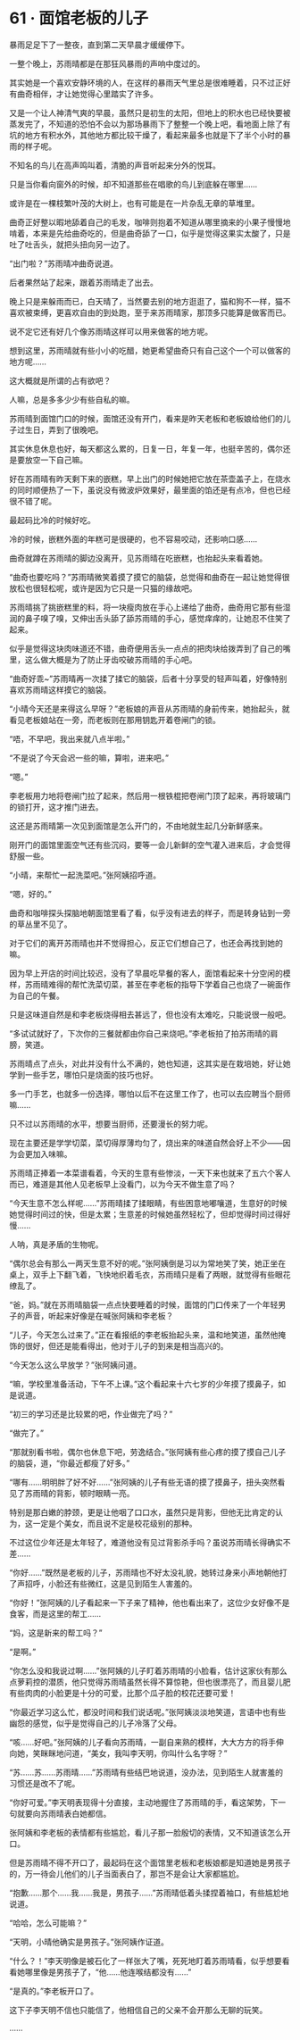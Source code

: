 # 61 · 面馆老板的儿子

暴雨足足下了一整夜，直到第二天早晨才缓缓停下。

一整个晚上，苏雨晴都是在那狂风暴雨的声响中度过的。

其实她是一个喜欢安静环境的人，在这样的暴雨天气里总是很难睡着，只不过正好有曲奇相伴，才让她觉得心里踏实了许多。

又是一个让人神清气爽的早晨，虽然只是初生的太阳，但地上的积水也已经快要被蒸发完了，不知道的恐怕不会以为那场暴雨下了整整一个晚上吧，看地面上除了有坑的地方有积水外，其他地方都比较干燥了，看起来最多也就是下了半个小时的暴雨的样子呢。

不知名的鸟儿在高声鸣叫着，清脆的声音听起来分外的悦耳。

只是当你看向窗外的时候，却不知道那些在唱歌的鸟儿到底躲在哪里……

或许是在一棵枝繁叶茂的大树上，也有可能是在一片杂乱无章的草堆里。

曲奇正好整以暇地舔着自己的毛发，咖啡则抱着不知道从哪里摘来的小果子慢慢地啃着，本来是先给曲奇吃的，但是曲奇舔了一口，似乎是觉得这果实太酸了，只是吐了吐舌头，就把头扭向另一边了。

“出门啦？”苏雨晴冲曲奇说道。

后者果然站了起来，跟着苏雨晴走了出去。

晚上只是来躲雨而已，白天晴了，当然要去别的地方逛逛了，猫和狗不一样，猫不喜欢被束缚，更喜欢自由的到处跑，至于来苏雨晴家，那顶多只能算是做客而已。

说不定它还有好几个像苏雨晴这样可以用来做客的地方呢。

想到这里，苏雨晴就有些小小的吃醋，她更希望曲奇只有自己这个一个可以做客的地方呢……

这大概就是所谓的占有欲吧？

人嘛，总是多多少少有些自私的嘛。

苏雨晴到面馆门口的时候，面馆还没有开门，看来是昨天老板和老板娘给他们的儿子过生日，弄到了很晚吧。

其实休息休息也好，每天都这么累的，日复一日，年复一年，也挺辛苦的，偶尔还是要放空一下自己嘛。

好在苏雨晴有昨天剩下来的嵌糕，早上出门的时候她把它放在茶壶盖子上，在烧水的同时顺便热了一下，虽说没有微波炉效果好，最里面的馅还是有点冷，但也已经很不错了呢。

最起码比冷的时候好吃。

冷的时候，嵌糕外面的年糕可是很硬的，也不容易咬动，还影响口感……

曲奇就蹲在苏雨晴的脚边没离开，见苏雨晴在吃嵌糕，也抬起头来看着她。

“曲奇也要吃吗？”苏雨晴微笑着摸了摸它的脑袋，总觉得和曲奇在一起让她觉得很放松也很轻松呢，或许是因为它只是一只猫的缘故吧。

苏雨晴挑了挑嵌糕里的料，将一块瘦肉放在手心上递给了曲奇，曲奇用它那有些湿润的鼻子嗅了嗅，又伸出舌头舔了舔苏雨晴的手心，感觉痒痒的，让她忍不住笑了起来。

似乎是觉得这块肉味道还不错，曲奇便用舌头一点点的把肉块给拨弄到了自己的嘴里，这么做大概是为了防止牙齿咬破苏雨晴的手心吧。

“曲奇好乖\~”苏雨晴再一次揉了揉它的脑袋，后者十分享受的轻声叫着，好像特别喜欢苏雨晴这样摸它的脑袋。

“小晴今天还是来得这么早呀？”老板娘的声音从苏雨晴的身前传来，她抬起头，就看见老板娘站在一旁，而老板则在那用钥匙开着卷闸门的锁。

“唔，不早吧，我出来就八点半啦。”

“不是说了今天会迟一些的嘛，算啦，进来吧。”

“嗯。”

李老板用力地将卷闸门拉了起来，然后用一根铁棍把卷闸门顶了起来，再将玻璃门的锁打开，这才推门进去。

这还是苏雨晴第一次见到面馆是怎么开门的，不由地就生起几分新鲜感来。

刚开门的面馆里面空气还有些沉闷，要等一会儿新鲜的空气灌入进来后，才会觉得舒服一些。

“小晴，来帮忙一起洗菜吧。”张阿姨招呼道。

“嗯，好的。”

曲奇和咖啡探头探脑地朝面馆里看了看，似乎没有进去的样子，而是转身钻到一旁的草丛里不见了。

对于它们的离开苏雨晴也并不觉得担心，反正它们想自己了，也还会再找到她的嘛。

因为早上开店的时间比较迟，没有了早晨吃早餐的客人，面馆看起来十分空闲的模样，苏雨晴难得的帮忙洗菜切菜，甚至在李老板的指导下学着自己也烧了一碗面作为自己的午餐。

只是这味道自然是和李老板烧得相去甚远了，但也没有太难吃，只能说很一般吧。

“多试试就好了，下次你的三餐就都由你自己来烧吧。”李老板拍了拍苏雨晴的肩膀，笑道。

苏雨晴点了点头，对此并没有什么不满的，她也知道，这其实是在栽培她，好让她学到一些手艺，哪怕只是烧面的技巧也好。

多一门手艺，也就多一份选择，哪怕以后不在这里工作了，也可以去应聘当个厨师嘛……

只不过以苏雨晴的水平，想要当厨师，还要漫长的努力呢。

现在主要还是学学切菜，菜切得厚薄均匀了，烧出来的味道自然会好上不少——因为会更加入味嘛。

苏雨晴正捧着一本菜谱看着，今天的生意有些惨淡，一天下来也就来了五六个客人而已，难道是其他人见老板早上没看门，以为今天不做生意了吗？

“今天生意不怎么样呢……”苏雨晴揉了揉眼睛，有些困意地嘟嚷道，生意好的时候她觉得时间过的快，但是太累；生意差的时候她虽然轻松了，但却觉得时间过得好慢……

人呐，真是矛盾的生物呢。

“偶尔总会有那么一两天生意不好的呢。”张阿姨倒是习以为常地笑了笑，她正坐在桌上，双手上下翻飞着，飞快地织着毛衣，苏雨晴只是看了两眼，就觉得有些眼花缭乱了。

“爸，妈。”就在苏雨晴脑袋一点点快要睡着的时候，面馆的门口传来了一个年轻男子的声音，听起来好像是在喊张阿姨和李老板？

“儿子，今天怎么过来了。”正在看报纸的李老板抬起头来，温和地笑道，虽然他掩饰的很好，但还是能看得出，他对于儿子的到来是相当高兴的。

“今天怎么这么早放学？”张阿姨问道。

“嘛，学校里准备活动，下午不上课。”这个看起来十六七岁的少年摸了摸鼻子，如是说道。

“初三的学习还是比较累的吧，作业做完了吗？”

“做完了。”

“那就别看书啦，偶尔也休息下吧，劳逸结合。”张阿姨有些心疼的摸了摸自己儿子的脑袋，道，“你最近都瘦了好多。”

“哪有……明明胖了好不好……”张阿姨的儿子有些无语的摸了摸鼻子，扭头突然看见了苏雨晴的背影，顿时眼睛一亮。

特别是那白嫩的脖颈，更是让他咽了口口水，虽然只是背影，但他无比肯定的认为，这一定是个美女，而且说不定是校花级别的那种。

不过这位少年还是太年轻了，难道他没有见过背影杀手吗？虽说苏雨晴长得确实不差……

“你好……”既然是老板的儿子，苏雨晴也不好太没礼貌，她转过身来小声地朝他打了声招呼，小脸还有些微红，这是见到陌生人害羞的。

“你好！”张阿姨的儿子看起来一下子来了精神，他也看出来了，这位少女好像不是食客，而是这里的帮工……

“妈，这是新来的帮工吗？”

“是啊。”

“你怎么没和我说过啊……”张阿姨的儿子盯着苏雨晴的小脸看，估计这家伙有那么点萝莉控的潜质，他只觉得苏雨晴虽然长得不算惊艳，但也很漂亮了，而且婴儿肥有些肉肉的小脸更是十分的可爱，比那个瓜子脸的校花还要可爱！

“你最近学习这么忙，都没时间和我们说话呢。”张阿姨淡淡地笑道，言语中也有些幽怨的感觉，似乎是觉得自己的儿子冷落了父母。

“咳……好吧。”张阿姨的儿子看向苏雨晴，一副自来熟的模样，大大方方的将手伸向她，笑眯眯地问道，“美女，我叫李天明，你叫什么名字呀？”

“苏……苏……苏雨晴……”苏雨晴有些结巴地说道，没办法，见到陌生人就害羞的习惯还是改不了呢。

“你好可爱。”李天明表现得十分直接，主动地握住了苏雨晴的手，看这架势，下一句就要向苏雨晴表白她都信。

张阿姨和李老板的表情都有些尴尬，看儿子那一脸殷切的表情，又不知道该怎么开口。

但是苏雨晴不得不开口了，最起码在这个面馆里老板和老板娘都是知道她是男孩子的，万一待会儿他们的儿子当面表白了，那岂不是会让大家都尴尬。

“抱歉……那个……我……我是，男孩子……”苏雨晴低着头揉捏着袖口，有些尴尬地说道。

“哈哈，怎么可能嘛？”

“天明，小晴他确实是男孩子。”张阿姨作证道。

“什么？！”李天明像是被石化了一样张大了嘴，死死地盯着苏雨晴看，似乎想要看看她哪里像是男孩子了，“他……他连喉结都没有……”

“是真的。”李老板开口了。

这下子李天明不信也只能信了，他相信自己的父亲不会开那么无聊的玩笑。

……
